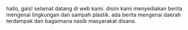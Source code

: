 hallo, gais!
selamat datang di web kami.
disini kami menyediakan berita mengenai lingkungan dan sampah plastik.
ada berita mengenai daerah terdampak dan bagaimana nasib masyarakat disana.
